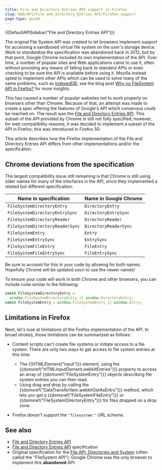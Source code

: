 ```yaml
---
title: File and Directory Entries API support in Firefox
slug: Web/API/File_and_Directory_Entries_API/Firefox_support
page-type: guide
---
```


{{DefaultAPISidebar("File and Directory Entries API")}}

The original File System API was created to let browsers implement support for accessing a sandboxed virtual file system on the user's storage device. Work to standardize the specification was abandoned back in 2012, but by that point, Google Chrome included its own implementation of the API. Over time, a number of popular sites and Web applications came to use it, often without providing any means of falling back to standard APIs or even checking to be sure the API is available before using it. Mozilla instead opted to implement other APIs which can be used to solve many of the same problems, such as [IndexedDB](/en-US/docs/Web/API/IndexedDB_API); see the blog post [Why no FileSystem API in Firefox?](https://hacks.mozilla.org/2012/07/why-no-filesystem-api-in-firefox/) for more insights.

This has caused a number of popular websites not to work properly on browsers other than Chrome. Because of that, an attempt was made to create a spec offering the features of Google's API which consensus could be reached on. The result was the [File and Directory Entries API](/en-US/docs/Web/API/File_and_Directory_Entries_API). This subset of the API provided by Chrome is still not fully specified; however, for web compatibility reasons, it was decided to implement a subset of the API in Firefox; this was introduced in Firefox 50.

This article describes how the Firefox implementation of the File and Directory Entries API differs from other implementations and/or the specification.

## Chrome deviations from the specification

The largest compatibility issue still remaining is that Chrome is still using older names for many of the interfaces in the API, since they implemented a related but different specification:

<table class="standard-table">
  <thead>
    <tr>
      <th scope="row">Name in specification</th>
      <th scope="col">Name in Google Chrome</th>
    </tr>
  </thead>
  <tbody>
    <tr>
      <td><code>FileSystemDirectoryEntry</code></td>
      <td><code>DirectoryEntry</code></td>
    </tr>
    <tr>
      <td><code>FileSystemDirectoryEntrySync</code></td>
      <td><code>DirectoryEntrySync</code></td>
    </tr>
    <tr>
      <td><code>FileSystemDirectoryReader</code></td>
      <td><code>DirectoryReader</code></td>
    </tr>
    <tr>
      <td><code>FileSystemDirectoryReaderSync</code></td>
      <td><code>DirectoryReaderSync</code></td>
    </tr>
    <tr>
      <td><code>FileSystemEntry</code></td>
      <td><code>Entry</code></td>
    </tr>
    <tr>
      <td><code>FileSystemEntrySync</code></td>
      <td><code>EntrySync</code></td>
    </tr>
    <tr>
      <td><code>FileSystemFileEntry</code></td>
      <td><code>FileEntry</code></td>
    </tr>
    <tr>
      <td><code>FileSystemFileEntrySync</code></td>
      <td><code>FileEntrySync</code></td>
    </tr>
  </tbody>
</table>

Be sure to account for this in your code by allowing for both names. Hopefully Chrome will be updated soon to use the newer names!

To ensure your code will work in both Chrome and other browsers, you can include code similar to the following:

```js
const FileSystemDirectoryEntry =
  window.FileSystemDirectoryEntry || window.DirectoryEntry;
const FileSystemEntry = window.FileSystemEntry || window.Entry;
```

## Limitations in Firefox

Next, let's look at limitations of the Firefox implementation of the API. In broad strokes, those limitations can be summarized as follows:

- Content scripts can't create file systems or initiate access to a file system. There are only two ways to get access to file system entries at this time:

  - The {{HTMLElement("input")}} element, using the {{domxref("HTMLInputElement.webkitEntries")}} property to access an array of {{domxref("FileSystemEntry")}} objects describing file system entries you can then read.
  - Using drag and drop by calling the {{domxref("DataTransferItem.webkitGetAsEntry")}} method, which lets you get a {{domxref("FileSystemFileEntry")}} or {{domxref("FileSystemDirectoryEntry")}} for files dropped on a drop zone.

- Firefox doesn't support the `"filesystem:"` URL scheme.

## See also

- [File and Directory Entries API](/en-US/docs/Web/API/File_and_Directory_Entries_API)
- [File and Directory Entries API](https://wicg.github.io/entries-api/) specification
- Original specification for the [File API: Directories and System](https://dev.w3.org/2009/dap/file-system/file-dir-sys.html) (often called the "FileSystem API"); Google Chrome was the only browser to implement this **abandoned** API.
